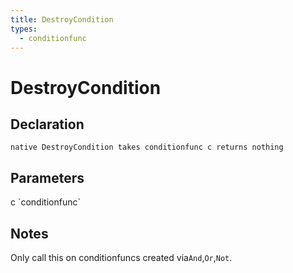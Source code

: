 ```yaml
---
title: DestroyCondition
types:
  - conditionfunc
---
```


# DestroyCondition

## Declaration

```
native DestroyCondition takes conditionfunc c returns nothing
```

## Parameters
<dl>
  <dt>c `conditionfunc`</dt>
  <dd></dd>
</dl>

## Notes 
Only call this on conditionfuncs created via`And`,`Or`,`Not`.